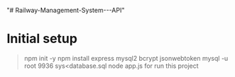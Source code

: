 "# Railway-Management-System---API" 


# Initial setup
  > npm init -y
  > npm install express mysql2 bcrypt jsonwebtoken
  > mysql -u root 9936 sys<database.sql
  > node app.js for run this project